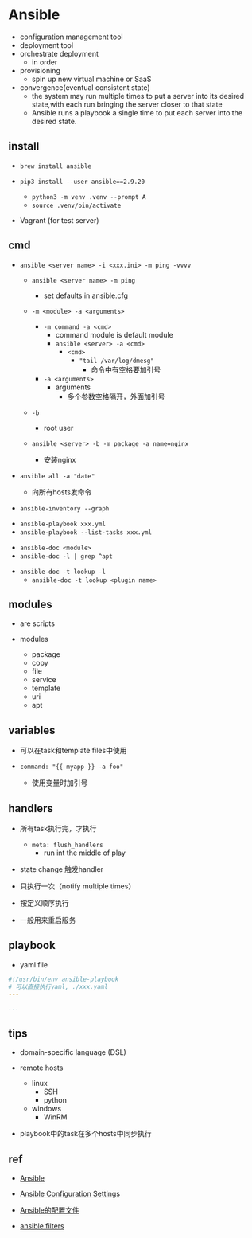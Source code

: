 # Ansible

+ configuration management tool
+ deployment tool
+ orchestrate deployment
    + in order
+ provisioning
    + spin up new virtual machine or SaaS
+ convergence(eventual consistent state)
    + the system may run multiple times to put a server into its desired state,with each run bringing the server closer to that state
    + Ansible runs a playbook a single time to put each server into the desired state.

## install
<!-- mac -->
+ `brew install ansible`
<!-- linux -->
+ `pip3 install --user ansible==2.9.20`
    + `python3 -m venv .venv --prompt A`
    + `source .venv/bin/activate`

+ Vagrant (for test server)


## cmd
+ `ansible <server name> -i <xxx.ini> -m ping -vvvv`
    + `ansible <server name> -m ping`
        + set defaults in ansible.cfg
    + `-m <module> -a <arguments>`
        + `-m command -a <cmd>`
            + command module is default module
            + `ansible <server> -a <cmd>`
                + `<cmd>`
                    + `"tail /var/log/dmesg"`
                        + 命令中有空格要加引号
        + `-a <arguments>`
            + arguments
                + 多个参数空格隔开，外面加引号

    + `-b`
        + root user
    + `ansible <server> -b -m package -a name=nginx`
        + 安装nginx

+ `ansible all -a "date"`
    + 向所有hosts发命令

<!-- inventory -->
+ `ansible-inventory --graph`

<!-- playbook -->
+ `ansible-playbook xxx.yml`
+ `ansible-playbook --list-tasks xxx.yml`

<!-- module -->
+ `ansible-doc <module>`
+ `ansible-doc -l | grep ^apt`

<!-- lookup -->
+ `ansible-doc -t lookup -l`
    + `ansible-doc -t lookup <plugin name>`

## modules

+ are scripts

+ modules
    + package
    + copy
    + file
    + service
    + template
    + uri
    + apt

## variables

+ 可以在task和template files中使用

+ `command: "{{ myapp }} -a foo"`
    + 使用变量时加引号

## handlers

+ 所有task执行完，才执行
    + `meta: flush_handlers`
        + run int the middle of play

+ state change 触发handler

+ 只执行一次（notify multiple times）

+ 按定义顺序执行

+ 一般用来重启服务



## playbook

+ yaml file
```yaml
#!/usr/bin/env ansible-playbook
# 可以直接执行yaml, ./xxx.yaml
---

...
```



## tips

+ domain-specific language (DSL)

+ remote hosts
    + linux
        + SSH
        + python
    + windows
        + WinRM

+ playbook中的task在多个hosts中同步执行

## ref
+ [Ansible](https://ansible-tran.readthedocs.io/en/latest/docs/intro.html)

+ [Ansible Configuration Settings](https://docs.ansible.com/ansible/latest/reference_appendices/config.html)
+ [Ansible的配置文件](https://ansible-tran.readthedocs.io/en/latest/docs/intro_configuration.html)
+ [ansible filters](https://github.com/ansiblebook/ansible-filter-plugins)